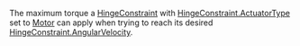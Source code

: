 The maximum torque a [HingeConstraint](https://developer.roblox.com/en-us/api-reference/class/HingeConstraint) with [HingeConstraint.ActuatorType](https://developer.roblox.com/en-us/api-reference/property/HingeConstraint/ActuatorType) set to [Motor](https://developer.roblox.com/en-us/api-reference/enum/ActuatorType) can apply when trying to reach its desired [HingeConstraint.AngularVelocity](https://developer.roblox.com/en-us/api-reference/property/HingeConstraint/AngularVelocity).